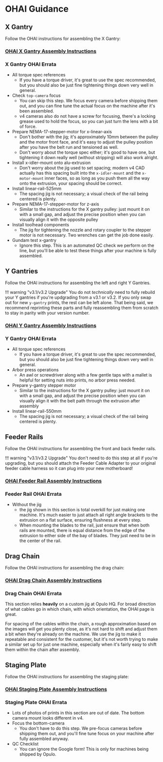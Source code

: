 # OHAI Guidance

## X Gantry

Follow the OHAI instructions for assembling the X Gantry:

### [OHAI X Gantry Assembly Instructions](https://ohai.opulo.io/lumen/x-gantry/)

### X Gantry OHAI Errata

- All torque spec references
    - If you have a torque driver, it's great to use the spec recommended, but you should also be just fine tightening things down very well in general.
- Check `top-camera` focus
    - You can skip this step. We focus every camera before shipping them out, and you can fine tune the actual focus on the machine after it's been assembled.
    - v4 cameras also do not have a screw for focusing, there's a locking grease used to hold the focus, so you can just turn the lens with a bit of force.
- Prepare NEMA-17-stepper-motor for x-linear-axis
    - Don't bother with the jig; it's approximately 10mm between the pulley and the motor front face, and it's easy to adjust the pulley position after you have the belt run and tensioned as well.
    - Don't worry about the torque spec either; it's good to have one, but tightening it down really well (without stripping) will also work alright.
- Install x-idler-mount onto alu-extrusion
    - Don't worry about the jig used to set spacing; modern v4 CAD actually has this spacing built into the `x-idler-mount` and the `x-motor-mount` inner faces, so as long as you push them all the way onto the extrusion, your spacing should be correct.
- Install linear-rail-525mm
    - The spacing jig is not necessary; a visual check of the rail being centered is plenty.
- Prepare NEMA-17-stepper-motor for z-axis
    - Similar to the instructions for the X gantry pulley: just mount it on with a small gap, and adjust the precise position when you can visually align it with the opposite pulley
- Install toolhead components
    - The jig for tightening the nozzle and rotary coupler to the stepper motor is not necessary. Two wrenches can get the job done easily.
- Gundam test x-gantry
    - Ignore this step. This is an automated QC check we perform on the line, but you'll be able to test these things after your machine is fully assembled.

## Y Gantries

Follow the OHAI instructions for assembling the left and right Y Gantries.

!!! warning "v3.1/v3.2 Upgrade"
    You do not *technically* need to fully rebuild your Y gantries if you're updgrading from a v3.1 or v3.2. If you only swap out for new `y-gantry` prints, the rest can be left alone. That being said, we recommend reprinting these parts and fully reassembling them from scratch to stay in parity with your version number.

### [OHAI Y Gantry Assembly Instructions](https://ohai.opulo.io/lumen/y-gantry/)

### Y Gantry OHAI Errata

- All torque spec references
    - If you have a torque driver, it's great to use the spec recommended, but you should also be just fine tightening things down very well in general.
- Arbor press operations
    - An awl or screwdriver along with a few gentle taps with a mallet is helpful for setting nuts into prints, no arbor press needed.
- Prepare y-gantry stepper motor
    - Similar to the instructions for the X gantry pulley: just mount it on with a small gap, and adjust the precise position when you can visually align it with the belt path through the extrusion after assembly
- Install linear-rail-550mm
    - The spacing jig is not necessary; a visual check of the rail being centered is plenty.


## Feeder Rails

Follow the OHAI instructions for assembling the front and back feeder rails.

!!! warning "v3.1/v3.2 Upgrade"
    You don't need to do this step at all if you're upgrading, but you should attach the Feeder Cable Adapter to your original feeder cable harness so it can plug into your new motherboard!

### [OHAI Feeder Rail Assembly Instructions](https://ohai.opulo.io/lumen/feeder-rail/)

### Feeder Rail OHAI Errata

- Without the jig
    - the jig shown in this section is total overkill for just making one machine. It's much easier to just attach all right angle brackets to the extrusion on a flat surface, ensuring flushness at every step.
    - When mounting the blades to the rail, just ensure that when both rails are mounted, there is equal distance from the edge of the extrusion to either side of the bay of blades. They just need to be in the center of the rail.

## Drag Chain

Follow the OHAI instructions for assembling the drag chain:

### [OHAI Drag Chain Assembly Instructions](https://ohai.opulo.io/lumen/feeder-rail/)

### Drag Chain OHAI Errata

This section relies **heavily** on a custom jig at Opulo HQ. For broad direction of what cables go in which chain, with which orientation, the OHAI page is great.

For spacing of the cables within the chain, a rough approximation based on the images will get you plenty close, as it's not hard to shift and adjust them a bit when they're already on the machine. We use the jig to make it repeatable and consistent for the customer, but it's not worth trying to make a similar set up for just one machine, especially when it's fairly easy to shift them within the chain after assembly.

## Staging Plate

Follow the OHAI instructions for assembling the staging plate:

### [OHAI Staging Plate Assembly Instructions](https://ohai.opulo.io/lumen/staging-plate/)

### Staging Plate OHAI Errata

- Lots of photos of prints in this section are out of date. The bottom camera mount looks different in v4.
- Focus the bottom-camera
    - You don't have to do this step. We pre-focus cameras before shipping them out, and you'll fine tune focus on your machine after fully assembled anyway.
- QC Checklist
    - You can ignore the Google form! This is only for machines being shipped by Opulo.
